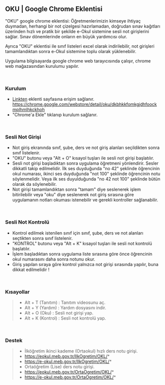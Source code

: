   ## OKU | Google Chrome Eklentisi

"OKU" google chrome eklentisi: Öğretmenlerimizin kimseye ihtiyaç duymadan, herhangi bir not çizelgesi hazırlamadan, doğrudan sınav kağıtları üzerinden hızlı ve pratik bir şekilde e-Okul sistemine sesli not girişlerini sağlar. Sınav dönemlerinde onların en büyük yardımcısı olur.

Ayrıca "OKU" eklentisi ile sınıf listeleri excel olarak indirilebilir, not girişleri tamamlandıktan sonra e-Okul sistemine toplu olarak yüklenebilir.

Uygulama bilgisayarda google chrome web tarayıcısında çalışır, chrome web mağazasından kurulumu yapılır.

<br>
  
  ### Kurulum
- [Linkten](https://chrome.google.com/webstore/detail/oku/dkbhkkfomkgjdhfoockmplhmlhkckhoh) eklenti sayfasına erişim sağlanır.
<br>https://chrome.google.com/webstore/detail/oku/dkbhkkfomkgjdhfoockmplhmlhkckhoh
- "Chrome'a Ekle" tıklanıp kurulum sağlanır.

<br>

  ### Sesli Not Girişi
- Not giriş ekranında sınıf, şube, ders ve not giriş alanları seçildikten sonra sınıf listelenir.
- "OKU" butonu veya "Alt + O" kısayol tuşları ile sesli not girişi başlatılır.
- Sesli not girişi başladıktan sonra uygulama öğretmeni yönlendirir. Sesler dikkatli takip edilmelidir. İlk ses duyduğunda "no 42" şeklinde öğrencinin okul numarası, ikinci ses duyduğunda "not 100" şeklinde öğrencinin notu söylenmelidir. Veya ilk ses duyulduğunda "no 42 not 100" şeklinde bütün olarak da söylenebilir.
- Not girişi tamamlandıktan sonra "tamam" diye seslenerek işlem bitirilebilir veya "oku" diye seslenerek not giriş sırasına göre uygulamanın notları okuması istenebilir ve gerekli kontroller sağlanabilir.

<br>

  ### Sesli Not Kontrolü
- Kontrol edilmek istenilen sınıf için sınıf, şube, ders ve not alanları seçtikten sonra sınıf listelenir.
- "KONTROL" butonu veya "Alt + K" kısayol tuşları ile sesli not kontrolü başlatılır.
- İşlem başladıktan sonra uygulama liste sırasına göre önce öğrencinin okul numarasını daha sonra notunu okur.
- Giriş yapılan sıraya göre kontrol yalnızca not girişi sırasında yapılır, buna dikkat edilmelidir !

<br>

  ### Kısayollar
>- Alt + T (Tanıtım)  : Tanıtım videosunu aç.
>- Alt + Y (Yardım)   : Yardım dosyasını indir.
>- Alt + O (Oku)        : Sesli not girişi yap.
>- Alt + K (Kontrol)  : Sesli not kontrolü yap.

<br>

  ### Destek
>- İlköğretim ikinci kademe (Ortaokul) hızlı ders notu girişi.
>  - https://eokul.meb.gov.tr/IlkOgretim/OKL/*
>  - https://e-okul.meb.gov.tr/IlkOgretim/OKL/*
>- Ortaöğretim (Lise) ders notu girişi.
>  - https://eokul.meb.gov.tr/OrtaOgretim/OKL/*
>  - https://e-okul.meb.gov.tr/OrtaOgretim/OKL/*
